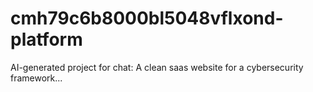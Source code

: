 # cmh79c6b8000bl5048vflxond-platform
AI-generated project for chat: A clean saas website for a cybersecurity framework...
